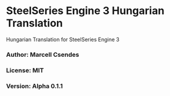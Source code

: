# SteelSeries Engine 3 Hungarian Translation
Hungarian Translation for SteelSeries Engine 3

### Author: Marcell Csendes
### License: MIT
### Version: Alpha 0.1.1
